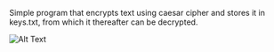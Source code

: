 Simple program that encrypts text using caesar cipher and stores it in keys.txt, from which it thereafter can be decrypted.

![Alt Text](https://i.imgur.com/NBIRsfa.gif)
